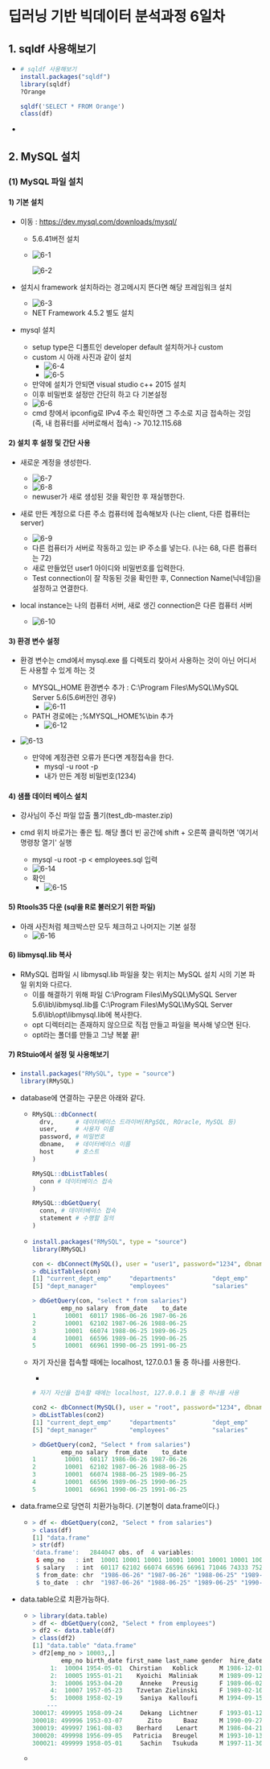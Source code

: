 # 딥러닝 기반 빅데이터 분석과정 6일차

## 1. sqldf 사용해보기

- ```R
  # sqldf 사용해보기
  install.packages("sqldf")
  library(sqldf)
  ?Orange
  
  sqldf('SELECT * FROM Orange')
  class(df)
  ```

- 



## 2. MySQL 설치

### (1) MySQL 파일 설치

#### 1) 기본 설치

- 이동 : https://dev.mysql.com/downloads/mysql/ 

  - 5.6.41버전 설치

  - ![6-1](./image/6-1.PNG)

    ![6-2](./image/6-2.PNG)

- 설치시 framework 설치하라는 경고메시지 뜬다면 해당 프레임워크 설치
  - ![6-3](./image/6-3.PNG)
  - NET Framework 4.5.2 별도 설치
- mysql 설치
  - setup type은 디폴트인 developer default 설치하거나 custom
  - custom 시 아래 사진과 같이 설치
    - ![6-4](./image/6-4.PNG)
    - ![6-5](./image/6-5.PNG)
  - 만약에 설치가 안되면 visual studio c++ 2015 설치
  - 이후 비밀번호 설정만 간단히 하고 다 기본설정
  - ![6-6](./image/6-6.PNG)
  - cmd 창에서 ipconfig로 IPv4 주소 확인하면 그 주소로 지금 접속하는 것임 (즉, 내 컴퓨터를 서버로해서 접속) -> 70.12.115.68



#### 2) 설치 후 설정 및 간단 사용

- 새로운 계정을 생성한다.
  - ![6-7](./image/6-7.PNG)
  - ![6-8](./image/6-8.PNG)
  - newuser가 새로 생성된 것을 확인한 후 재실행한다.
- 새로 만든 계정으로 다른 주소 컴퓨터에 접속해보자 (나는 client, 다른 컴퓨터는 server)
  - ![6-9](./image/6-9.PNG)
  - 다른 컴퓨터가 서버로 작동하고 있는 IP 주소를 넣는다. (나는 68, 다른 컴퓨터는 72)
  - 새로 만들었던 user1 아이디와 비밀번호를 입력한다.
  - Test connection이 잘 작동된 것을 확인한 후, Connection Name(닉네임)을 설정하고 연결한다.

- local instance는 나의 컴퓨터 서버, 새로 생긴 connection은 다른 컴퓨터 서버
  - ![6-10](./image/6-10.PNG)



#### 3) 환경 변수 설정

- 환경 변수는 cmd에서 mysql.exe 를 디렉토리 찾아서 사용하는 것이 아닌 어디서든 사용할 수 있게 하는 것
  - MYSQL_HOME 환경변수 추가 : C:\Program Files\MySQL\MySQL Server 5.6(5.6버전인 경우)
    - ![6-11](./image/6-11.PNG)
  - PATH 경로에는 ;%MYSQL_HOME%\bin 추가
    - ![6-12](./image/6-12.PNG)



- ![6-13](./image/6-13.PNG)
  - 만약에 계정관련 오류가 뜬다면 계정접속을 한다.
    - mysql -u root -p
    - 내가 만든 계정 비밀번호(1234)



#### 4) 샘플 데이터 베이스 설치

- 강사님이 주신 파일 압출 풀기(test_db-master.zip)

- cmd 위치 바로가는 좋은 팁. 해당 폴더 빈 공간에 shift + 오른쪽 클릭하면 '여기서 명령창 열기' 실행
  - mysql -u root -p < employees.sql 입력
  - ![6-14](./image/6-14.PNG)
  - 확인
    - ![6-15](/image/6-15.PNG)



#### 5) Rtools35 다운 (sql을 R로 불러오기 위한 파일)

- 아래 사진처럼 체크박스만 모두 체크하고 나머지는 기본 설정
  - ![6-16](./image/6-16.PNG)



#### 6) libmysql.lib 복사

- RMySQL 컴파일 시 libmysql.lib 파일을 찾는 위치는 MySQL 설치 시의 기본 파일 위치와 다르다.
  - 이를 해결하기 위해 파일 C:\Program Files\MySQL\MySQL Server 5.6\lib\libmysql.lib를 C:\Program Files\MySQL\MySQL Server 5.6\lib\opt\libmysql.lib에 복사한다. 
  - opt 디렉터리는 존재하지 않으므로 직접 만들고 파일을 복사해 넣으면 된다.
  - opt라는 폴더를 만들고 그냥 복붙 끝!



#### 7) RStuio에서 설정 및 사용해보기

- ```R
  install.packages("RMySQL", type = "source")
  library(RMySQL)
  ```

- database에 연결하는 구문은 아래와 같다.

  - ```R
    RMySQL::dbConnect(
      drv,      # 데이터베이스 드라이버(RPgSQL, ROracle, MySQL 등)
      user,     # 사용자 이름
      password, # 비밀번호
      dbname,   # 데이터베이스 이름
      host      # 호스트
    )
    
    RMySQL::dbListTables(
      conn # 데이터베이스 접속
    )
    
    RMySQL::dbGetQuery(
      conn, # 데이터베이스 접속
      statement # 수행할 질의
    )
    ```

  - ```R
    install.packages("RMySQL", type = "source")
    library(RMySQL)
    
    con <- dbConnect(MySQL(), user = "user1", password="1234", dbname="employees", host="70.12.115.72")
    > dbListTables(con)
    [1] "current_dept_emp"     "departments"          "dept_emp"             "dept_emp_latest_date"
    [5] "dept_manager"         "employees"            "salaries"             "titles"     
    
    > dbGetQuery(con, "select * from salaries")
            emp_no salary  from_date    to_date
    1        10001  60117 1986-06-26 1987-06-26
    2        10001  62102 1987-06-26 1988-06-25
    3        10001  66074 1988-06-25 1989-06-25
    4        10001  66596 1989-06-25 1990-06-25
    5        10001  66961 1990-06-25 1991-06-25
    ```

  - 자기 자신을 접속할 때에는 localhost, 127.0.0.1 둘 중 하나를 사용한다.

    - 

    ```R
    # 자기 자신을 접속할 때에는 localhost, 127.0.0.1 둘 중 하나를 사용
    
    con2 <- dbConnect(MySQL(), user = "root", password="1234", dbname="employees", host="127.0.0.1")
    > dbListTables(con2)
    [1] "current_dept_emp"     "departments"          "dept_emp"             "dept_emp_latest_date"
    [5] "dept_manager"         "employees"            "salaries"             "titles"  
    
    > dbGetQuery(con2, "Select * from salaries")
            emp_no salary  from_date    to_date
    1        10001  60117 1986-06-26 1987-06-26
    2        10001  62102 1987-06-26 1988-06-25
    3        10001  66074 1988-06-25 1989-06-25
    4        10001  66596 1989-06-25 1990-06-25
    5        10001  66961 1990-06-25 1991-06-25
    
    ```

- data.frame으로 당연히 치환가능하다. (기본형이 data.frame이다.)

  - ```R
    > df <- dbGetQuery(con2, "Select * from salaries")
    > class(df)
    [1] "data.frame"
    > str(df)
    'data.frame':	2844047 obs. of  4 variables:
     $ emp_no   : int  10001 10001 10001 10001 10001 10001 10001 10001 10001 10001 ...
     $ salary   : int  60117 62102 66074 66596 66961 71046 74333 75286 75994 76884 ...
     $ from_date: chr  "1986-06-26" "1987-06-26" "1988-06-25" "1989-06-25" ...
     $ to_date  : chr  "1987-06-26" "1988-06-25" "1989-06-25" "1990-06-25" ...
    ```

- data.table으로 치환가능하다.

  - ```R
    > library(data.table)
    > df <- dbGetQuery(con2, "Select * from employees")
    > df2 <- data.table(df)
    > class(df2)
    [1] "data.table" "data.frame"
    > df2[emp_no > 10003,,]
            emp_no birth_date first_name last_name gender  hire_date
         1:  10004 1954-05-01  Chirstian   Koblick      M 1986-12-01
         2:  10005 1955-01-21    Kyoichi  Maliniak      M 1989-09-12
         3:  10006 1953-04-20     Anneke   Preusig      F 1989-06-02
         4:  10007 1957-05-23    Tzvetan Zielinski      F 1989-02-10
         5:  10008 1958-02-19     Saniya  Kalloufi      M 1994-09-15
        ---                                                         
    300017: 499995 1958-09-24     Dekang  Lichtner      F 1993-01-12
    300018: 499996 1953-03-07       Zito      Baaz      M 1990-09-27
    300019: 499997 1961-08-03    Berhard    Lenart      M 1986-04-21
    300020: 499998 1956-09-05   Patricia   Breugel      M 1993-10-13
    300021: 499999 1958-05-01     Sachin   Tsukuda      M 1997-11-30
    ```

  - 